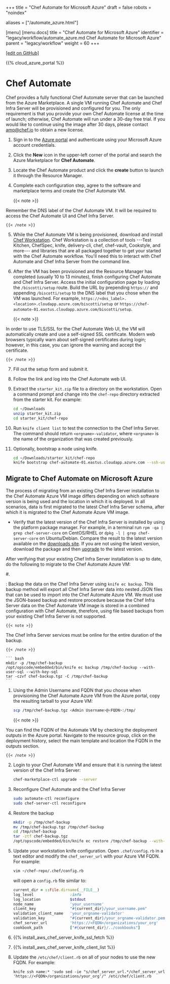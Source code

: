 +++
title = "Chef Automate for Microsoft Azure"
draft = false
robots = "noindex"


aliases = ["/automate_azure.html"]

[menu]
  [menu.docs]
    title = "Chef Automate for Microsoft Azure"
    identifier = "legacy/workflow/automate_azure.md Chef Automate for Microsoft Azure"
    parent = "legacy/workflow"
    weight = 60
+++    

[\[edit on GitHub\]](https://github.com/chef/chef-web-docs/blob/master/content/automate_azure.md)



{{% cloud_azure_portal %}}

Chef Automate
=============

Chef provides a fully functional Chef Automate server that can be
launched from the Azure Marketplace. A single VM running Chef Automate
and Chef Infra Server will be provisioned and configured for you. The
only requirement is that you provide your own Chef Automate license at
the time of launch; otherwise, Chef Automate will run under a 30-day
free trial. If you would like to continue using the image after 30 days,
please contact <amp@chef.io> to obtain a new license.

1.  Sign in to the [Azure portal](https://portal.azure.com/) and
    authenticate using your Microsoft Azure account credentials.

2.  Click the **New** icon in the upper-left corner of the portal and
    search the Azure Marketplace for **Chef Automate**.

3.  Locate the Chef Automate product and click the **create** button to
    launch it through the Resource Manager.

4.  Complete each configuration step, agree to the software and
    marketplace terms and create the Chef Automate VM.

    {{< note >}}

Remember the DNS label of the Chef Automate VM. It will be required
to access the Chef Automate UI and Chef Infra Server.

    {{< /note >}}

5.  While the Chef Automate VM is being provisioned, download and
    install [Chef Workstation](/install_workstation/). Chef
    Workstation is a collection of tools ---Test Kitchen, ChefSpec,
    knife, delivery-cli, chef, chef-vault, Cookstyle, and more--- and
    libraries that are all packaged together to get your started with
    the Chef Automate workflow. You'll need this to interact with Chef
    Automate and Chef Infra Server from the command line.

6.  After the VM has been provisioned and the Resource Manager has
    completed (usually 10 to 13 minutes), finish configuring Chef
    Automate and Chef Infra Server. Access the initial configuration
    page by loading the `/biscotti/setup` route. Build the URL by
    prepending `https://` and appending `/biscotti/setup` to the DNS
    label that you chose when the VM was launched. For example,
    `https://<dns_label>.<location>.cloudapp.azure.com/biscotti/setup`
    or
    `https://chef-automate-01.eastus.cloudapp.azure.com/biscotti/setup`.

    {{< note >}}

In order to use TLS/SSL for the Chef Automate Web UI, the VM will
automatically create and use a self-signed SSL certificate. Modern
web browsers typically warn about self-signed certificates during
login; however, in this case, you can ignore the warning and accept
the certificate.

    {{< /note >}}

7.  Fill out the setup form and submit it.

8.  Follow the link and log into the Chef Automate web UI.

9.  Extract the `starter_kit.zip` file to a directory on the
    workstation. Open a command prompt and change into the `chef-repo`
    directory extracted from the starter kit. For example:

    ``` bash
    cd ~/Downloads
    unzip starter_kit.zip
    cd starter_kit/chef-repo
    ```

10. Run `knife client list` to test the connection to the Chef Infra
    Server. The command should return `<orgname>-validator`, where
    `<orgname>` is the name of the organization that was created
    previously.

11. Optionally, bootstrap a node using knife.

    ``` bash
    cd ~/Downloads/starter_kit/chef-repo
    knife bootstrap chef-automate-01.eastus.cloudapp.azure.com --ssh-user azure --sudo
    ```

Migrate to Chef Automate on Microsoft Azure
-------------------------------------------

The process of migrating from an existing Chef Infra Server installation
to the Chef Automate Azure VM image differs depending on which software
version is being used and the location in which it is deployed. In all
scenarios, data is first migrated to the latest Chef Infra Server
schema, after which it is migrated to the Chef Automate Azure VM image.

-   Verify that the latest version of the Chef Infra Server is installed
    by using the platform package manager. For example, in a terminal
    run `rpm -qa | grep chef-server-core` on CentOS/RHEL or
    `dpkg -l | grep chef-server-core` on Ubuntu/Debian. Compare the
    result to the latest version available on the [downloads
    site](https://downloads.chef.io/). If you are not using the latest
    version, download the package and then
    [upgrade](/upgrade_server.html#from-chef-server-12) to the latest
    version.

After verifying that your existing Chef Infra Server installation is up
to date, do the following to migrate to the Chef Automate Azure VM:

\#.

:   Backup the data on the Chef Infra Server using `knife ec backup`.
    This backup method will export all Chef Infra Server data into
    nested JSON files that can be used to import into the Chef Automate
    Azure VM. We must use the JSON-based backup and restore procedure
    because the Chef Infra Server data on the Chef Automate VM image is
    stored in a combined configuration with Chef Automate, therefore,
    using file based backups from your existing Chef Infra Server is not
    supported.

    {{< note >}}

The Chef Infra Server services must be online for the entire
duration of the backup.

    {{< /note >}}

    ``` bash
    mkdir -p /tmp/chef-backup
    /opt/opscode/embedded/bin/knife ec backup /tmp/chef-backup --with-user-sql --with-key-sql
    tar -czvf chef-backup.tgz -C /tmp/chef-backup
    ```

1.  Using the Admin Username and FQDN that you choose when provisioning
    the Chef Automate Azure VM from the Azure portal, copy the resulting
    tarball to your Azure VM:

    ``` bash
    scp /tmp/chef-backup.tgz <Admin Username>@<FQDN>:/tmp/
    ```

    {{< note >}}

You can find the FQDN of the Automate VM by checking the deployment
outputs in the Azure portal. Navigate to the resource group, click
on the deployment history, select the main template and location the
FQDN in the outputs section.

    {{< /note >}}

2.  Login to your Chef Automate VM and ensure that it is running the
    latest version of the Chef Infra Server:

    ``` bash
    chef-marketplace-ctl upgrade --server
    ```

3.  Reconfigure Chef Automate and the Chef Infra Server

    ``` bash
    sudo automate-ctl reconfigure
    sudo chef-server-ctl reconfigure
    ```

4.  Restore the backup

    ``` bash
    mkdir -p /tmp/chef-backup
    mv /tmp/chef-backup.tgz /tmp/chef-backup
    cd /tmp/chef-backup
    tar -ztf chef-backup.tgz
    /opt/opscode/embedded/bin/knife ec restore /tmp/chef-backup --with-user-sql --with-key-sql
    ```

5.  Update your workstation knife configuration. Open `.chef/config.rb`
    in a text editor and modify the `chef_server_url` with your Azure VM
    FQDN. For example:

    ``` bash
    vim ~/chef-repo/.chef/config.rb
    ```

    will open a `config.rb` file similar to:

    ``` ruby
    current_dir = ::File.dirname(__FILE__)
    log_level                :info
    log_location             $stdout
    node_name                'your_username'
    client_key               "#{current_dir}/your_username.pem"
    validation_client_name   'your_orgname-validator'
    validation_key           "#{current_dir}/your_orgname-validator.pem"
    chef_server_url          'https://<FQDN>/organizations/your_org'
    cookbook_path            ["#{current_dir}/../cookbooks"]
    ```

6.  {{% install_aws_chef_server_knife_ssl_fetch %}}

7.  {{% install_aws_chef_server_knife_client_list %}}

8.  Update the `/etc/chef/client.rb` on all of your nodes to use the new
    FQDN. For example:

    ``` none
    knife ssh name:* 'sudo sed -ie "s/chef_server_url.*/chef_server_url 'https://<FQDN>/organizations/your_org'/" /etc/chef/client.rb
    ```
